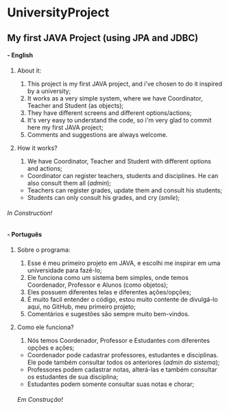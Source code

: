 # UniversityProject
## My first JAVA Project (using JPA and JDBC)

#### - English

1. About it:
    1.  This project is my first JAVA project, and i've chosen to do it inspired by a university;
    2.  It works as a very simple system, where we have Coordinator, Teacher and Student (as objects);
    3.  They have different screens and different options/actions;
    4.  It's very easy to understand the code, so i'm very glad to commit here my first JAVA project;
    5. Comments and suggestions are always welcome.
    
2. How it works?
    1. We have Coordinator, Teacher and Student with different options and actions;
    * Coordinator can register teachers, students and disciplines. He can also consult them all (*admin*);
    * Teachers can register grades, update them and consult his students;
    * Students can only consult his grades, and cry (*smile*);
    
 ###### In Construction!   
    
#### - Português

1. Sobre o programa:
    1. Esse é meu primeiro projeto em JAVA, e escolhi me inspirar em uma universidade para fazê-lo;
    2. Ele funciona como um sistema bem simples, onde temos Coordenador, Professor e Alunos (como objetos);
    3. Eles possuem diferentes telas e diferentes ações/opções;
    4. É muito facil entender o código, estou muito contente de divulgá-lo aqui, no GitHub, meu primeiro projeto;
    5. Comentários e sugestões são sempre muito bem-vindos.
    
2. Como ele funciona?
    1. Nós temos Coordenador, Professor e Estudantes com diferentes opções e ações;
    * Coordenador pode cadastrar professores, estudantes e disciplinas. Ele pode também consultar todos os anteriores (*admin do sistema*);
    * Professores podem cadastrar notas, alterá-las e também consultar os estudantes de sua disciplina;
    * Estudantes podem somente consultar suas notas e chorar;
    
    ###### Em Construção!
